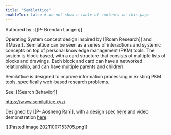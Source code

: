 ```yaml
---
title: "Semilattice"
enableToc: false # do not show a table of contents on this page
---
```

Authored by:: [[P- Brendan Langen]]

Operating System concept design inspired by [[Roam Research]] and [[Muse]]. Semilattice can be seen as a series of interactions and systemic concepts on top of personal knowledge management (PKM) tools. The system is block-based, with a card structure that consists of multiple lists of blocks and drawings. Each block and card can have a networked relationship, and can have multiple parents and children.

Semilattice is designed to improve information processing in existing PKM tools, specifically web-based research problems. 

See: [[Search Behavior]]

https://www.semilattice.xyz/

Designed by [[P- Aosheng Ran]], with a design spec [here](https://www.aoshengran.com/blog/semilattice-problem-complex) and video demonstration [here](https://youtu.be/7MeeCeTXOyo?t=103).

![[Pasted image 20211007153705.png]]